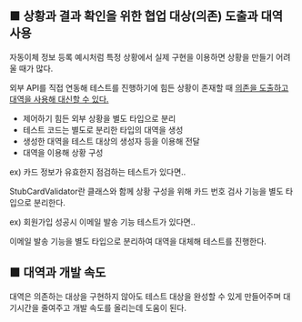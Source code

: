 ■ 상황과 결과 확인을 위한 협업 대상(의존) 도출과 대역 사용
-

자동이체 정보 등록 예시처럼 특정 상황에서 실제 구현을 이용하면 상황을 만들기 어려울 때가 많다.

외부 API를 직접 연동해 테스트를 진행하기에 힘든 상황이 존재할 때 <u> 의존을 도출하고 대역을 사용해 대신할 수 있다.</u>

- 제어하기 힘든 외부 상황을 별도 타입으로 분리
- 테스트 코드는 별도로 분리한 타입의 대역을 생성
- 생성한 대역을 테스트 대상의 생성자 등을 이용해 전달
- 대역을 이용해 상황 구성


ex) 카드 정보가 유효한지 점검하는 테스트가 있다면..

StubCardValidator란 클래스와 함께 상황 구성을 위해 카드 번호 검사 기능을 별도 타입으로 분리한다.

ex) 회원가입 성공시 이메일 발송 기능 테스트가 있다면..

이메일 발송 기능을 별도 타입으로 분리하여 대역을 대체해 테스트를 진행한다.

■ 대역과 개발 속도
- 

대역은 의존하는 대상을 구현하지 않아도 테스트 대상을 완성할 수 있게 만들어주며 대기시간을 줄여주고 개발 속도를 올리는데 도움이 된다.